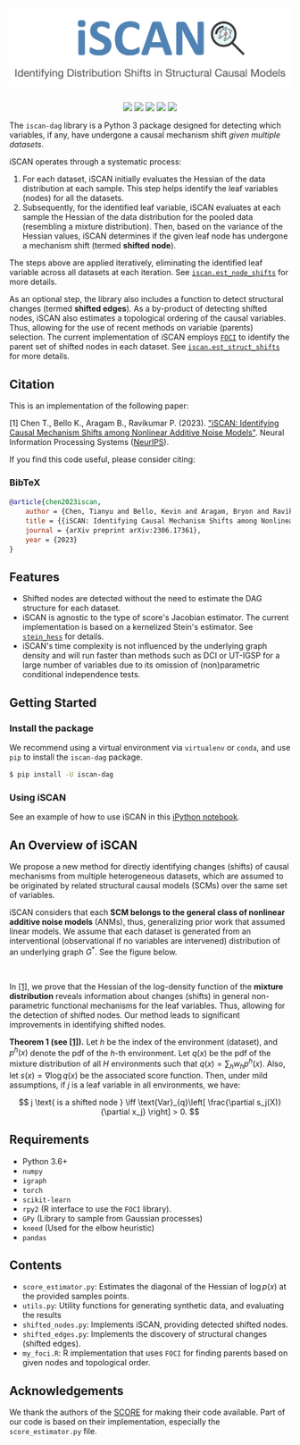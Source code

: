 # ![iSCAN](https://raw.githubusercontent.com/kevinsbello/iscan/master/logo/iscan.png)

<div align=center>
  <a href="https://pypi.org/project/iscan-dag"><img src="https://img.shields.io/pypi/v/iscan-dag"></a>
  <a href="https://pypi.org/project/iscan-dag"><img src="https://img.shields.io/pypi/pyversions/iscan-dag"></a>
  <a href="https://pypi.org/project/iscan-dag"><img src="https://img.shields.io/pypi/wheel/iscan-dag"></a>
  <a href="https://pepy.tech/project/iscan-dag"><img src="https://pepy.tech/badge/iscan-dag"></a>
  <a href="https://pypi.org/project/iscan-dag"><img src="https://img.shields.io/pypi/l/iscan-dag"></a>
</div>


The `iscan-dag` library is a Python 3 package designed for detecting which variables, if any, have undergone a causal mechanism shift *given multiple datasets*. 

iSCAN operates through a systematic process:

1. For each dataset, iSCAN initially evaluates the Hessian of the data distribution at each sample. This step helps identify the leaf variables (nodes) for all the datasets.
2. Subsequently, for the identified leaf variable, iSCAN evaluates at each sample the Hessian of the data distribution for the pooled data (resembling a mixture distribution). Then, based on the variance of the Hessian values, iSCAN determines if the given leaf node has undergone a mechanism shift (termed **shifted node**).

The steps above are applied iteratively, eliminating the identified leaf variable across all datasets at each iteration. See [`iscan.est_node_shifts`](https://iscan-dag.readthedocs.io/en/latest/api/iscan/shifted_nodes/est_node_shifts/) for more details.

As an optional step, the library also includes a function to detect structural changes (termed **shifted edges**). As a by-product of detecting shifted nodes, iSCAN also estimates a topological ordering of the causal variables. Thus, allowing for the use of recent methods on variable (parents) selection. The current implementation of iSCAN employs  [`FOCI`](https://cran.r-project.org/web/packages/FOCI/index.html)  to identify the parent set of shifted nodes in each dataset. See [`iscan.est_struct_shifts`](https://iscan-dag.readthedocs.io/en/latest/api/iscan/shifted_edges/est_struct_shifts/) for more details.


## Citation

This is an implementation of the following paper:

[1] Chen T., Bello K., Aragam B., Ravikumar P. (2023). ["iSCAN: Identifying Causal Mechanism Shifts among Nonlinear Additive Noise Models"][iscan]. Neural Information Processing Systems ([NeurIPS](https://nips.cc/Conferences/2023/)). 

[iscan]: https://arxiv.org/abs/2306.17361

If you find this code useful, please consider citing:

### BibTeX

```bibtex
@article{chen2023iscan,
    author = {Chen, Tianyu and Bello, Kevin and Aragam, Bryon and Ravikumar, Pradeep},
    title = {{iSCAN: Identifying Causal Mechanism Shifts among Nonlinear Additive Noise Models}},
    journal = {arXiv preprint arXiv:2306.17361},
    year = {2023}
}
```

## Features

- Shifted nodes are detected without the need to estimate the DAG structure for each dataset.
- iSCAN is agnostic to the type of score's Jacobian estimator. The current implementation is based on a kernelized Stein's estimator. See [`stein_hess`](https://iscan-dag.readthedocs.io/en/latest/api/iscan/score_estimator/stein_hess/) for details.
- iSCAN's time complexity is not influenced by the underlying graph density and will run faster than methods such as DCI or UT-IGSP for a large number of variables due to its omission of (non)parametric conditional independence tests.

## Getting Started

### Install the package

We recommend using a virtual environment via `virtualenv` or `conda`, and use `pip` to install the `iscan-dag` package.
```bash
$ pip install -U iscan-dag
```

### Using iSCAN

See an example of how to use iSCAN in this [iPython notebook][example].

[example]: https://github.com/kevinsbello/iscan/blob/master/example/example.ipynb

## An Overview of iSCAN

We propose a new method for directly identifying changes (shifts) of causal mechanisms from multiple heterogeneous datasets, which are assumed to be originated by related structural causal models (SCMs) over the same set of variables. 

iSCAN considers that each **SCM belongs to the general class of nonlinear additive noise models** (ANMs), thus, generalizing prior work that assumed linear models. We assume that each dataset is generated from an interventional (observational if no variables are intervened) distribution of an underlying graph $G^*$. See the figure below.

<img width="1335" alt="" src="https://github.com/kevinsbello/iscan/assets/6846921/ecebed13-8968-4a5e-a404-4b110b5eefd6">


In [[1]][iscan], we prove that the Hessian of the log-density function of the **mixture distribution** reveals information about changes (shifts) in general non-parametric functional mechanisms for the leaf variables. Thus, allowing for the detection of shifted nodes. Our method leads to significant improvements in identifying shifted nodes.

**Theorem 1 (see [[1]][iscan]).** 
Let $h$ be the index of the environment (dataset), and $p^h(x)$ denote the pdf of the $h$-th environment. Let $q(x)$ be the pdf of the mixture distribution of all $H$ environments such that $q(x) = \sum_h w_h p^h(x)$. Also, let $s(x) = \nabla \log q(x)$ be the associated score function. Then, under mild assumptions, if $j$ is a leaf variable in all environments, we have:

$$ 
j \text{ is a shifted node } \iff  \text{Var}_{q}\left[ \frac{\partial s_j(X)}{\partial x_j} \right] > 0.
$$


## Requirements

- Python 3.6+
- `numpy`
- `igraph`
- `torch`
- `scikit-learn`
- `rpy2` (R interface to use the `FOCI` library).
- `GPy` (Library to sample from Gaussian processes)
- `kneed` (Used for the elbow heuristic)
- `pandas`

## Contents

- `score_estimator.py`:  Estimates the diagonal of the Hessian of $\log p(x)$ at the provided samples points.
- `utils.py`: Utility functions for generating synthetic data, and evaluating the results
- `shifted_nodes.py`: Implements iSCAN, providing detected shifted nodes.
- `shifted_edges.py`: Implements the discovery of structural changes (shifted edges).
- `my_foci.R`: R implementation that uses `FOCI` for finding parents based on given nodes and topological order.

## Acknowledgements

We thank the authors of the [SCORE](https://github.com/paulrolland1307/SCORE/tree/main) for making their code available. Part of our code is based on their implementation, especially the `score_estimator.py` file.
